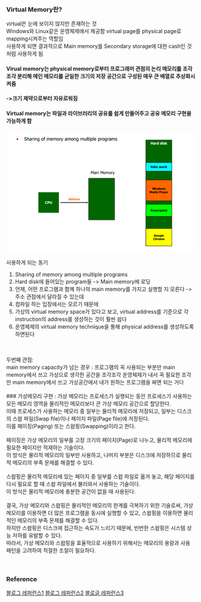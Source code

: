 ### Virtual Memory란?
virtual은 눈에 보이지 않지만 존재하는 것<br/>
Windows와 Linux같은 운영체제에서 제공함 virtual page를 physical page로 mapping시켜주는 역할임<br/>
사용하게 되면 결과적으로 Main memory를 Secondary storage에 대한 cash인 것 처럼 사용하게 됨<br/>

#### Virual memory는 physical memory로부터 프로그래머 관점의 논리 메모리를 조각 조각 분리해 메인 메모리를 균일한 크기의 저장 공간으로 구성된 매우 큰 배열로 추상화시켜줌
#### ->크기 제약으로부터 자유로워짐
#### Virtual memory는 파일과 라이브러리의 공유를 쉽게 만들어주고 공유 메모리 구현을 가능하게 함

![virtual_memory](virtual_memory.png)

사용하게 되는 동기
1. Sharing of memory among multiple programs
2. Hard disk에 들어있는 program들 -> Main memory에 로딩
3. 언제, 어떤 프로그램과 함께 하나의 main memory를 가지고 실행할 지 모른다 -> 주소 관점에서 달라질 수 있는데
4. 컴파일 하는 입장에서는 모르기 때문에
5. 가상의 virtual memory space가 있다고 보고, virtual address를 기준으로 각 instruction의 address를 생성하는 것이 훨씬 쉽다
6. 운영체제의 virtual memory technique을 통해 physical address를 생성하도록 하면된다
<br/>
<br/>
두번째 관점:<br/>
main memory capacity가 넘는 경우 : 프로그램의 꼭 사용되는 부분만 main memory에서 쓰고 가상으로 생각한 공간을 조각조각 
운영체제가 내서 꼭 필요한 조각만 main memory에서 쓰고 가상공간에서 내가 원하는 프로그램을 짜면 되는 거다
<br/>
<br/>
### 가상메모리 구현 :
가상 메모리는 프로세스가 실행되는 동안 프로세스가 사용하는 모든 메모리 영역을 물리적인 메모리보다 큰 가상 메모리 공간으로 할당한다.<br/>
이때 프로세스가 사용하는 메모리 중 일부는 물리적 메모리에 저장되고, 일부는 디스크의 스왑 파일(Swap file)이나 페이지 파일(Page file)에 저장된다.<br/>
이를 페이징(Paging) 또는 스왑핑(Swapping)이라고 한다.<br/><br/>
페이징은 가상 메모리의 일부를 고정 크기의 페이지(Page)로 나누고, 물리적 메모리에 필요한 페이지만 적재하는 기술이다.<br/>
이 방식은 물리적 메모리의 일부만 사용하고, 나머지 부분은 디스크에 저장하므로 물리적 메모리의 부족 문제를 해결할 수 있다.<br/>
<br/>
스왑핑은 물리적 메모리에 있는 페이지 중 일부를 스왑 파일로 옮겨 놓고, 해당 페이지를 다시 필요로 할 때 스왑 파일에서 불러와서 사용하는 기술이다.<br/>
이 방식은 물리적 메모리에 충분한 공간이 없을 때 사용된다.<br/>
<br/>
결국, 가상 메모리와 스왑핑은 물리적인 메모리의 한계를 극복하기 위한 기술로써, 가상 메모리를 이용하면 더 많은 프로그램을 동시에 실행할 수 있고, 스왑핑을 이용하면 물리적인 메모리의 부족 문제를 해결할 수 있다.<br/> 하지만 스왑핑은 디스크에 접근하는 속도가 느리기 때문에, 빈번한 스왑핑은 시스템 성능 저하를 유발할 수 있다.<br/>
따라서, 가상 메모리와 스왑핑을 효율적으로 사용하기 위해서는 메모리의 용량과 사용 패턴을 고려하여 적절한 조절이 필요하다.<br/>
<br/><br/>

### Reference
[블로그 레퍼런스1](https://blog.naver.com/ds4ouj/222673263919)
[블로그 레퍼런스2](https://blog.naver.com/rlxk751/223007920940)
[블로글 레퍼런스3](https://blog.naver.com/vita1202/223014664912)
